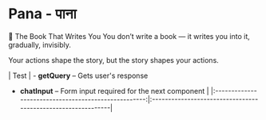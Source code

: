 # Pana - पाना

📜 The Book That Writes You
You don’t write a book — it writes you into it, gradually, invisibly.

Your actions shape the story, but the story shapes your actions.

| Test | - **getQuery** – Gets user's response 
- **chatInput** – Form input required for the next component |
|:----------------------------------------------------:|:-------------------------------------------------------------|
